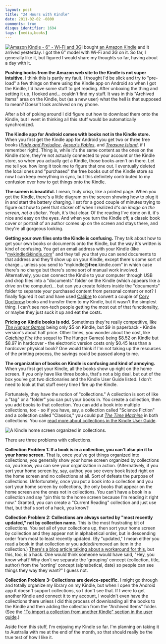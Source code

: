 ```yaml
---
layout: post
title: "24 Hours with Kindle"
date: 2011-02-02 -0800
comments: true
disqus_identifier: 1694
tags: [media,books]
---
```

[![Amazon Kindle - 6" - Wi-Fi and
3G](http://ecx.images-amazon.com/images/I/41NbGMoQL5L._SL160.jpg)](http://www.amazon.com/dp/B002FQJT3Q?tag=mhsvortex)I
bought [an Amazon
Kindle](http://www.amazon.com/dp/B002FQJT3Q?tag=mhsvortex) and it
arrived yesterday. I got the 6" model with Wi-Fi and 3G on it. So far, I
generally like it, but figured I would share my thoughts so far, having
about a day with it.

**Pushing books from the Amazon web site to the Kindle is not super
intuitive.** I think this is partly my fault. I thought I'd be slick and
try to "pre-load" a few things on there using the Kindle app on Android
so when I got the Kindle, I'd have some stuff to get reading. After
unboxing the thing and setting it up, I looked and... couldn't find my
stuff. It was in this "Archived Items" area on the Kindle, but (as a new
user) what the hell is that supposed to mean? Doesn't look archived on
my phone.

After a bit of poking around I did figure out how to download them onto
the Kindle, but I went in thinking all this stuff would be automatically
synchronized.

**The Kindle app for Android comes with books not in the Kindle store.**
When you first get the Kindle app for Android you get two or three free
books ([*Pride and
Prejudice*](http://www.amazon.com/dp/B000JMLFLW?tag=mhsvortex),
[*Aesop's Fables*](http://www.amazon.com/dp/B002RKRJFK?tag=mhsvortex),
and [*Treasure
Island*](http://www.amazon.com/dp/B000JML7EC?tag=mhsvortex), if I
remember right). Thing is, while it's the same content as the ones on
the Kindle store, they're not actually connected to your account or the
Kindle store, so when you actually get a Kindle, those books aren't on
there. Let me tell you how long it took me to figure that one out. I
eventually deleted the local ones and "purchased" the free books out of
the Kindle store so now I can keep everything in sync, but this
definitely contributed to my confusion over how to get things onto the
Kindle.

**The screen is beautiful.** I mean, truly crisp, like a printed page.
When you get the Kindle, there's a little diagram on the screen showing
how to plug it in and start the battery charging. I sat for a good
couple of minutes trying to figure out how to peel that sticker off when
I realized *it's an image on the screen, not a sticker*. Yeah, it's that
clear. Of the reading I've done on it, it's nice and easy on the eyes.
And when you turn the Kindle off, a classic book cover or portrait of an
author comes up on the screen and stays there, and they're all gorgeous
looking.

**Getting your own files onto the Kindle is confusing.** They talk about
how to get your own books or documents onto the Kindle, but the way it's
written is kind of confusing. You get an email address with your Kindle
(like "<mykindle@kindle.com>" and they tell you that you can send
documents to that address and they'll show up on your Kindle, except
there's some sort of charge... unless you send to
"mykindle@**free**.kindle.com" in which case there's no charge but
there's some sort of manual work involved. Alternatively, you can
connect the Kindle to your computer through USB and drop files into a
"documents" folder on the Kindle (which appears like a drive on the
computer)... but can you create folders inside the "documents" folder to
separate your purchased content from personal content or not? I finally
figured it out and have used [Calibre](http://www.calibre-ebook.com/) to
convert a couple of [Cory Doctorow](http://www.craphound.com) books and
transfer them to my Kindle, but it wasn't the simplest thing. I can't
see non-tech people getting the most out of that functionality, or maybe
they just suck it up and eat the costs.

**Pricing on Kindle books is odd.** Sometimes they're really
competitive, like [*The Hunger
Games*](http://www.amazon.com/dp/B002MQYOFW?tag=mhsvortex) being only
$5 on Kindle, but $9 in paperback - Kindle version's about half price.
Other times, you wonder about the cost, like [*Catching
Fire*](http://www.amazon.com/dp/B003O86FMW?tag=mhsvortex) (the sequel to
The Hunger Games) being $8.52 on Kindle but $8.97 in hardcover - the
electronic version costs only $0.45 less than a hardcover physical
book? One would think if I'm not taking up the resources of the printing
process, the savings could be passed along to me.

**The organization of books on Kindle is confusing and kind of
annoying.** When you first get your Kindle, all the books show up right
on the home screen. If you only have like three books, that's not a big
deal, but out of the box you've got two dictionaries and the Kindle User
Guide listed. I don't need to look at that stuff every time I fire up
the Kindle.

Fortunately, they have the notion of "collections." A collection is sort
of like a "tag" or a "folder" you can put your books in. You create a
collection, then you add books to that collection. You can add a book
into multiple collections, too - so if you have, say, a collection
called "Science Fiction" and a collection called "Classics," you could
put [*The Time
Machine*](http://www.amazon.com/dp/B002RKTH14?tag=mhsvortex) in both
collections. You can [read more about collections in the Kindle User
Guide](http://www.amazon.com/gp/help/customer/display.html/ref=help_search_T1_1-1?ie=UTF8&nodeId=200505560&qid=1296674071&sr=1-1).

![A Kindle home screen organized in
collections.](https://images-na.ssl-images-amazon.com/images/G/01/00/00/08/32/08/97/832089790.jpg)

There are three problems with collections.

**Collection Problem 1: If a book is in a collection, you can't also pin
it to your home screen.** That is, once you've got things organized into
collections, you generally show your home screen organized by
collections so, you know, you can see your organization in action.
(Alternatively, if you sort your home screen by, say, author, you see
every book listed right on the home screen and no collections at all.
Sort of defeats the purpose of collections. Unfortunately, once you put
a book into a collection and you sort your home screen by collections,
the only books that appear on the home screen are the ones not in
collections. You can't have a book in a collection and say "pin this to
the home screen because I'm reading it right now." Granted, you can
create a "Current Reading" collection and just use that, but that's sort
of a hack, you know?

**Collection Problem 2: Collections are always sorted by "most recently
updated," not by collection name.** This is the most frustrating bit of
collections. You set all of your collections up, then sort your home
screen by collection and they appear not in alphabetical order, but in
descending order from most to least recently updated. (By "updated," I
mean either you read a book in that collection or you added/removed an
item in the collection.) [There's a blog article talking about a
workaround for
this](http://kindleworld.blogspot.com/2011/01/guide-to-kindle-collections-feature.html),
but this, too, is a hack. One would think someone would have said, "Hey,
you know what? Why don't we separate the 'grouping' concept (collection,
title, author) from the 'sorting' concept (alphabetical, date) so people
can see things they way they want?" I guess not.

**Collection Problem 3: Collections are device-specific.** I might go
through and totally organize my library on my Kindle, but when I open
the Android app it doesn't support collections, so I don't see that. If
I were to get another Kindle and connect it to my account, I wouldn't
even have the collections there unless I did this process of downloading
all the books to the Kindle and then adding the collection from the
"Archived Items" folder. (See the ["To import a collection from another
Kindle" section in the user
guide](http://www.amazon.com/gp/help/customer/display.html/ref=help_search_T1_1-1?ie=UTF8&nodeId=200505560&qid=1296674071&sr=1-1).)

Aside from this stuff, I'm enjoying my Kindle so far. I'm planning on
taking it to Australia with me at the end of the month, so that should
really be the true test of how I like it.
